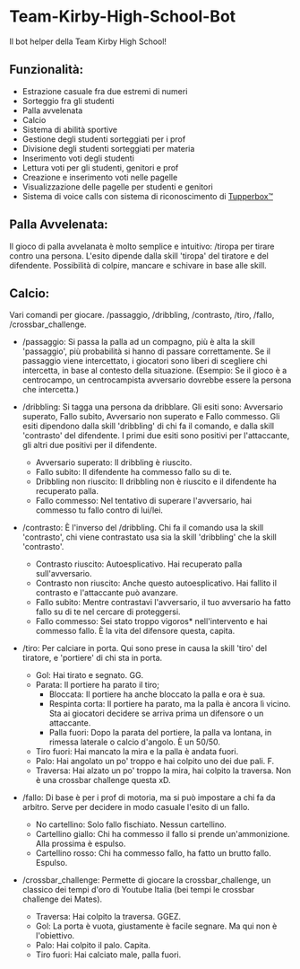 # Team-Kirby-High-School-Bot

Il bot helper della Team Kirby High School!

## Funzionalità:
- Estrazione casuale fra due estremi di numeri
- Sorteggio fra gli studenti
- Palla avvelenata
- Calcio
- Sistema di abilità sportive
- Gestione degli studenti sorteggiati per i prof
- Divisione degli studenti sorteggiati per materia
- Inserimento voti degli studenti
- Lettura voti per gli studenti, genitori e prof
- Creazione e inserimento voti nelle pagelle
- Visualizzazione delle pagelle per studenti e genitori
- Sistema di voice calls con sistema di riconoscimento di [Tupperbox™](https://tupperbox.app/)

## Palla Avvelenata:
Il gioco di palla avvelanata è molto semplice e intuitivo: /tiropa per tirare contro una persona. L'esito dipende dalla skill 'tiropa' del tiratore e del difendente.
Possibilità di colpire, mancare e schivare in base alle skill.

## Calcio:
Vari comandi per giocare. /passaggio, /dribbling, /contrasto, /tiro, /fallo, /crossbar_challenge.
- /passaggio: Si passa la palla ad un compagno, più è alta la skill 'passaggio', più probabilità si hanno di passare correttamente. Se il passaggio viene intercettato, i giocatori sono liberi di scegliere chi intercetta, in base al contesto della situazione.
(Esempio: Se il gioco è a centrocampo, un centrocampista avversario dovrebbe essere la persona che intercetta.)

- /dribbling: Si tagga una persona da dribblare. Gli esiti sono: Avversario superato, Fallo subito, Avversario non superato e Fallo commesso. Gli esiti dipendono dalla skill 'dribbling' di chi fa il comando, e dalla skill 'contrasto' del difendente. I primi due esiti sono positivi per l'attaccante, gli altri due positivi per il difendente.
  - Avversario superato: Il dribbling è riuscito.
  - Fallo subito: Il difendente ha commesso fallo su di te.
  - Dribbling non riuscito: Il dribbling non è riuscito e il difendente ha recuperato palla.
  - Fallo commesso: Nel tentativo di superare l'avversario, hai commesso tu fallo contro di lui/lei.

- /contrasto: È l'inverso del /dribbling. Chi fa il comando usa la skill 'contrasto', chi viene contrastato usa sia la skill 'dribbling' che la skill 'contrasto'.
  - Contrasto riuscito: Autoesplicativo. Hai recuperato palla sull'avversario.
  - Contrasto non riuscito: Anche questo autoesplicativo. Hai fallito il contrasto e l'attaccante può avanzare.
  - Fallo subito: Mentre contrastavi l'avversario, il tuo avversario ha fatto fallo su di te nel cercare di proteggersi.
  - Fallo commesso: Sei stato troppo vigoros* nell'intervento e hai commesso fallo. È la vita del difensore questa, capita.

- /tiro: Per calciare in porta. Qui sono prese in causa la skill 'tiro' del tiratore, e 'portiere' di chi sta in porta.
  - Gol: Hai tirato e segnato. GG.
  - Parata: Il portiere ha parato il tiro;
    - Bloccata: Il portiere ha anche bloccato la palla e ora è sua.
    - Respinta corta: Il portiere ha parato, ma la palla è ancora lì vicino. Sta ai giocatori decidere se arriva prima un difensore o un attaccante.
    - Palla fuori: Dopo la parata del portiere, la palla va lontana, in rimessa laterale o calcio d'angolo. È un 50/50.
  - Tiro fuori: Hai mancato la mira e la palla è andata fuori.
  - Palo: Hai angolato un po' troppo e hai colpito uno dei due pali. F.
  - Traversa: Hai alzato un po' troppo la mira, hai colpito la traversa. Non è una crossbar challenge questa xD.

- /fallo: Di base è per i prof di motoria, ma si può impostare a chi fa da arbitro. Serve per decidere in modo casuale l'esito di un fallo.
  - No cartellino: Solo fallo fischiato. Nessun cartellino.
  - Cartellino giallo: Chi ha commesso il fallo si prende un'ammonizione. Alla prossima è espulso.
  - Cartellino rosso: Chi ha commesso fallo, ha fatto un brutto fallo. Espulso.

- /crossbar_challenge: Permette di giocare la crossbar_challenge, un classico dei tempi d'oro di Youtube Italia (bei tempi le crossbar challenge dei Mates).
  - Traversa: Hai colpito la traversa. GGEZ.
  - Gol: La porta è vuota, giustamente è facile segnare. Ma qui non è l'obiettivo.
  - Palo: Hai colpito il palo. Capita.
  - Tiro fuori: Hai calciato male, palla fuori.

